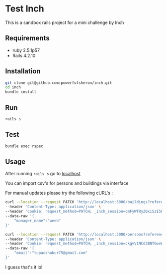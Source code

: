 # Test Inch

This is a sandbox rails project for a mini challenge by Inch

## Requirements

- ruby 2.5.1p57
- Rails 4.2.10

## Installation

```bash
git clone git@github.com:powerfulsheron/inch.git
cd inch
bundle install
```
## Run

```bash
rails s
```

## Test

```bash
bundle exec rspec
```

## Usage

After running `rails s` go to [localhost](http://localhost:3000) 
 
You can import csv's for persons and buildings via interface  

For manual updates please try the following cURL's :


```bash
curl --location --request PATCH 'http://localhost:3000/buildings?reference=1' \
--header 'Content-Type: application/json' \
--header 'Cookie: request_method=PATCH; _inch_session=cmFyWTRyZ0xiSzI5OGpqc2JLRWNLY0k3eFpHWWl5UjhxNkg3a3U4ZENKV3JSMVphaEQyUXdTTGFPUVJwTzJqaVViZEh0UGROQzkwYWNMcE5zY3VNQ1loSUc0YWdobGFheFVYN1JoVnhUZFFFSENWeVEzK2lGZjFpMUh6NERQQndSWEVPZkVzb1hsZTBCamRsbGhTd0NnPT0tLUh5UUw1UmUyY0kzQXZWNTVKcUIyOHc9PQ%3D%3D--f8ccd60818ac28c690dd054bcb478a530e6c921c' \
--data-raw '{
    "manager_name":"weeb"
}'
```


```bash
curl --location --request PATCH 'http://localhost:3000/persons?reference=1' \
--header 'Content-Type: application/json' \
--header 'Cookie: request_method=PATCH; _inch_session=ckgvV1NCd3BNTGwvWkk2N2k2clVjY3BjOGJoU1lmc3lCT0NuTVdEUG1QdzF4bnBQYndDaU9OYUFnZUw3NlpiQlJKNm5NcUtDeXA1S1F4OWZuS2NhbFJNTHFUd28vR0NoZUhleFhHemNIR0xLVXF3NzY3QnZHYnZqb0J3TUY3SGYyV3U3NEIwcHc1S2RKRmtMNmV5Z2J3PT0tLTh4UFVKbnN3TGx6WFJmTElJdXVITFE9PQ%3D%3D--e448798ede4e42592713218ac62eb64aa168bbdb' \
--data-raw '{
    "email":"tupacshakur75@gmail.com"
}'
```

I guess that's it lol
